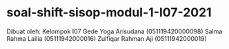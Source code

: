 # soal-shift-sisop-modul-1-I07-2021

Dibuat oleh: 
Kelompok I07
Gede Yoga Arisudana (051119420000098)
Salma Rahma Lailia (05111942000016)
Zulfiqar Rahman Aji (05111942000019)

